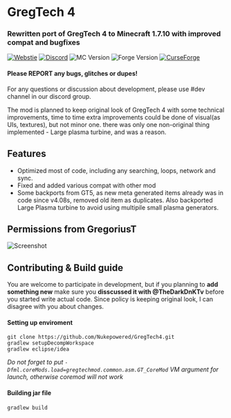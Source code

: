 # GregTech 4

### Rewritten port of GregTech 4 to Minecraft 1.7.10 with improved compat and bugfixes
[![Webstie](https://img.shields.io/badge/Nuke-Powered-yellow?labelColor=f4f764&color=525252)](https://nukepowered.info)
[![Discord](https://shields.io/discord/735990310865207387?colorB=7289DA&logo=data:image/png;base64,iVBORw0KGgoAAAANSUhEUgAAAHYAAABWAgMAAABnZYq0AAAACVBMVEUAAB38%2FPz%2F%2F%2F%2Bm8P%2F9AAAAAXRSTlMAQObYZgAAAAFiS0dEAIgFHUgAAAAJcEhZcwAACxMAAAsTAQCanBgAAAAHdElNRQfhBxwQJhxy2iqrAAABoElEQVRIx7WWzdGEIAyGgcMeKMESrMJ6rILZCiiBg4eYKr%2Fd1ZAfgXFm98sJfAyGNwno3G9sLucgYGpQ4OGVRxQTREMDZjF7ILSWjoiHo1n%2BE03Aw8p7CNY5IhkYd%2F%2F6MtO3f8BNhR1QWnarCH4tr6myl0cWgUVNcfMcXACP1hKrGMt8wcAyxide7Ymcgqale7hN6846uJCkQxw6GG7h2MH4Czz3cLqD1zHu0VOXMfZjHLoYvsdd0Q7ZvsOkafJ1P4QXxrWFd14wMc60h8JKCbyQvImzlFjyGoZTKzohwWR2UzSONHhYXBQOaKKsySsahwGGDnb%2FiYPJw22sCqzirSULYy1qtHhXGbtgrM0oagBV4XiTJok3GoLoDNH8ooTmBm7ZMsbpFzi2bgPGoXWXME6XT%2BRJ4GLddxJ4PpQy7tmfoU2HPN6cKg%2BledKHBKlF8oNSt5w5g5o8eXhu1IOlpl5kGerDxIVT%2BztzKepulD8utXqpChamkzzuo7xYGk%2FkpSYuviLXun5bzdRf0Krejzqyz7Z3p0I1v2d6HmA07dofmS48njAiuMgAAAAASUVORK5CYII%3D)](https://discord.gg/bpvXStD)
![MC Version](https://img.shields.io/badge/Minecraft-1.7.10-green)
![Forge Version](https://img.shields.io/badge/Forge-10.13.4.1614-green)
[![CurseForge](http://cf.way2muchnoise.eu/versions/gregtech-4.svg)](https://www.curseforge.com/minecraft/mc-mods/gregtech-4) 

#### Please REPORT any bugs, glitches or dupes!

For any questions or discussion about development, please use #dev channel in our discord group.

The mod is planned to keep original look of GregTech 4 with some technical improvements, time to time extra improvements could be done of visual(as UIs, textures), but not minor one. there was only one non-original thing implemented - Large plasma turbine, and was a reason. 

## Features
- Optimized most of code, including any searching, loops, network and sync.
- Fixed and added various compat with other mod
- Some backports from GT5, as new meta generated items already was in code since v4.08s, removed old item as duplicates. Also backported Large Plasma turbine to avoid using multipile small plasma generators.

## Permissions from GregoriusT
![Screenshot](permission.png)

## Contributing & Build guide

You are welcome to participate in development, but if you planning to **add something new** make sure you **disscussed it with @TheDarkDnKTv** before you started write actual code. Since policy is keeping original look, I can disagree with you about changes.

#### Setting up enviroment
```
git clone https://github.com/Nukepowered/GregTech4.git
gradlew setupDecompWorkspace
gradlew eclipse/idea
```

*Do not forget to put `-Dfml.coreMods.load=gregtechmod.common.asm.GT_CoreMod` VM argument for launch, otherwise coremod will not work*

#### Building jar file

```
gradlew build
```
